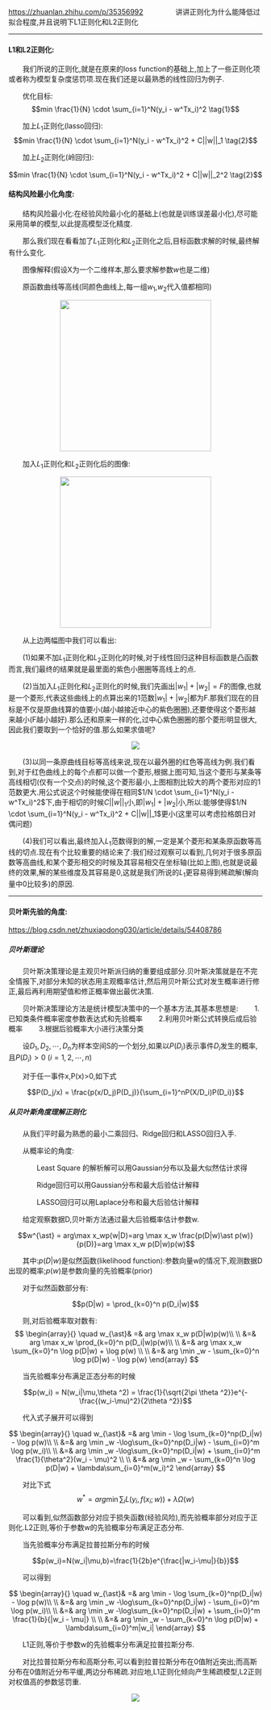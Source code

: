 https://zhuanlan.zhihu.com/p/35356992
　　
　　讲讲正则化为什么能降低过拟合程度,并且说明下L1正则化和L2正则化
  
  ---
  
#### L1和L2正则化:

　　我们所说的正则化,就是在原来的loss function的基础上,加上了一些正则化项或者称为模型复杂度惩罚项.现在我们还是以最熟悉的线性回归为例子.

　　优化目标:
  $$min \frac{1}{N} \cdot \sum_{i=1}^N(y_i - w^Tx_i)^2 \tag{1}$$
  
　　加上$L_1$正则化(lasso回归):
  $$min \frac{1}{N} \cdot \sum_{i=1}^N(y_i - w^Tx_i)^2  + C||w||_1 \tag{2}$$
  
　　加上$L_2$正则化(岭回归):
  
$$min \frac{1}{N} \cdot \sum_{i=1}^N(y_i - w^Tx_i)^2  + C||w||_2^2 \tag{2}$$

#### 结构风险最小化角度:

　　结构风险最小化:在经验风险最小化的基础上(也就是训练误差最小化),尽可能采用简单的模型,以此提高模型泛化精度.
  
　　那么我们现在看看加了$L_1$正则化和$L_2$正则化之后,目标函数求解的时候,最终解有什么变化.
  
　　图像解释(假设X为一个二维样本,那么要求解参数$w$也是二维)
  
　　原函数曲线等高线(同颜色曲线上,每一组$w_1$,$w_2$代入值都相同)
  <div align=center><img width="300" height="300" src="https://github.com/xiagote/MachineLearning/blob/master/regularization/regulation_1.png"/></div>
  
　　加入$L_1$正则化和$L_2$正则化后的图像:
  <div align=center><img width="300" height="300" src="https://github.com/xiagote/MachineLearning/blob/master/regularization/regulation_2.png"/></div>
  
　　从上边两幅图中我们可以看出:

　　(1)如果不加$L_1$正则化和$L_2$正则化的时候,对于线性回归这种目标函数是凸函数而言,我们最终的结果就是最里面的紫色小圈圈等高线上的点.
  
　　(2)当加入$L_1$正则化和$L_2$正则化的时候,我们先画出$|w_1| + |w_2| = F$的图像,也就是一个菱形,代表这些曲线上的点算出来的1范数$|w_1| + |w_2|$都为F.那我们现在的目标是不仅是原曲线算的值要小(越小越接近中心的紫色圈圈),还要使得这个菱形越来越小(F越小越好).那么还和原来一样的化,过中心紫色圈圈的那个菱形明显很大,因此我们要取到一个恰好的值.那么如果求值呢?
 
 <div align=center><img src="https://github.com/xiagote/MachineLearning/blob/master/regularization/regulation_2.png"/></div>

　　(3)以同一条原曲线目标等高线来说,现在以最外圈的红色等高线为例.我们看到,对于红色曲线上的每个点都可以做一个菱形,根据上图可知,当这个菱形与某条等高线相切(仅有一个交点)的时候,这个菱形最小,上图相割比较大的两个菱形对应的1范数更大.用公式说这个时候能使得在相同$1/N \cdot \sum_{i=1}^N(y_i - w^Tx_i)^2$下,由于相切的时候$C||w||_1$小,即$|w_1|+|w_2|$小,所以:能够使得$1/N \cdot \sum_{i=1}^N(y_i - w^Tx_i)^2 + C||w||_1$更小(这里可以考虑拉格朗日对偶问题)
  
　　(4)我们可以看出,最终加入$L_1$范数得到的解,一定是某个菱形和某条原函数等高线的切点.现在有个比较重要的结论来了:我们经过观察可以看到,几何对于很多原函数等高曲线,和某个菱形相交的时候及其容易相交在坐标轴(比如上图),也就是说最终的效果,解的某些维度及其容易是0,这就是我们所说的$L_1$更容易得到稀疏解(解向量中0比较多)的原因.
  
  ---
  
 #### 贝叶斯先验的角度:
 
https://blog.csdn.net/zhuxiaodong030/article/details/54408786

##### 贝叶斯理论

　　贝叶斯决策理论是主观贝叶斯派归纳的重要组成部分.贝叶斯决策就是在不完全情报下,对部分未知的状态用主观概率估计,然后用贝叶斯公式对发生概率进行修正,最后再利用期望值和修正概率做出最优决策.
  
　　贝叶斯决策理论方法是统计模型决策中的一个基本方法,其基本思想是:
　　1.已知类条件概率密度参数表达式和先验概率
　　2.利用贝叶斯公式转换后成后验概率
　　3.根据后验概率大小进行决策分类
  
　　设$D_1,D_2,\cdots,D_n$为样本空间S的一个划分,如果以$P(D_i)$表示事件$D_i$发生的概率,且$P(D_i)>0\ (i=1,2,\cdots,n)$
  
　　对于任一事件x,P(x)>0,如下式
  
$$P(D_j/x) = \frac{p(x/D_j)P(D_j)}{\sum_{i=1}^nP(X/D_i)P(D_i)}$$

##### 从贝叶斯角度理解正则化

　　从我们平时最为熟悉的最小二乘回归、Ridge回归和LASSO回归入手.

　　从概率论的角度:

　　　　Least Square 的解析解可以用Gaussian分布以及最大似然估计求得

　　　　Ridge回归可以用Gaussian分布和最大后验估计解释

　　　　LASSO回归可以用Laplace分布和最大后验估计解释

　　给定观察数据D,贝叶斯方法通过最大后验概率估计参数w.
  
$$w^{\ast} = arg\max x_wp(w|D)=arg \max x_w \frac{p(D|w)\ast p(w)}{p(D)}=arg \max x_w p(D|w)p(w)$$

　　其中:$p(D|w)$是似然函数(likelihood function):参数向量w的情况下,观测数据D出现的概率;$p(w)$是参数向量的先验概率(prior)
  
　　对于似然函数部分有:
  
  $$p(D|w) = \prod_{k=0}^n p(D_i|w)$$

　　则,对后验概率取对数有:
$$
  \begin{array}{}
  \quad w_{\ast}& =& arg \max x_w p(D|w)p(w)\\
  \\
  &=& arg \max x_w \prod_{k=0}^n p(D_i|w)p(w)\\
  \\
  &=& arg \max x_w \sum_{k=0}^n \log p(D|w) + \log p(w) \\
  \\
  &=& arg \min _w - \sum_{k=0}^n \log p(D|w) - \log p(w)
  \end{array}
$$

　　当先验概率分布满足正态分布的时候

$$p(w_i) = N(w_i|\mu,\theta ^2) = \frac{1}{\sqrt{2\pi \theta ^2}}e^{-\frac{(w_i-\mu)^2}{2\theta ^2}}$$
  
　　代入式子展开可以得到
  
$$
  \begin{array}{}
  \quad w_{\ast}& =& arg \min - \log \sum_{k=0}^np(D_i|w) - \log p(w)\\
  \\
  &=& arg \min _w -\log\sum_{k=0}^np(D_i|w) - \sum_{i=0}^m \log p(w_i)\\
  \\
  &=& arg \min _w -\log\sum_{k=0}^np(D_i|w) + \sum_{i=0}^m \frac{1}{\theta^2}(w_i - \mu)^2 \\
  \\
  &=& arg \min _w - \sum_{k=0}^n \log p(D|w) + \lambda\sum_{i=0}^m(w_i)^2
  \end{array}
$$

　　对比下式
$$w^{\ast} = arg \min\sum_{i}L(y_i,f(x_i;w))+\lambda \Omega(w)$$

　　可以看到,似然函数部分对应于损失函数(经验风险),而先验概率部分对应于正则化.L2正则,等价于参数w的先验概率分布满足正态分布.
  
　　当先验概率分布满足拉普拉斯分布的时候
  
  $$p(w_i)=N(w_i|\mu,b)=\frac{1}{2b}e^{\frac{|w_i-\mu|}{b}}$$

　　可以得到

$$
  \begin{array}{}
  \quad w_{\ast}& =& arg \min - \log \sum_{k=0}^np(D_i|w) - \log p(w)\\
  \\
  &=& arg \min _w -\log\sum_{k=0}^np(D_i|w) - \sum_{i=0}^m \log p(w_i)\\
  \\
  &=& arg \min _w -\log\sum_{k=0}^np(D_i|w) + \sum_{i=0}^m \frac{1}{b}{|w_i - \mu|} \\
  \\
  &=& arg \min _w - \sum_{k=0}^n \log p(D|w) + \lambda\sum_{i=0}^m|w_i|
  \end{array}
$$

　　L1正则,等价于参数w的先验概率分布满足拉普拉斯分布.
  
　　对比拉普拉斯分布和高斯分布,可以看到拉普拉斯分布在0值附近突出;而高斯分布在0值附近分布平缓,两边分布稀疏.对应地,L1正则化倾向产生稀疏模型,L2正则对权值高的参数惩罚重.
  
 <div align=center><img src="https://github.com/xiagote/MachineLearning/blob/master/regularization/laplace_and_gaussian.jpeg"/></div>
